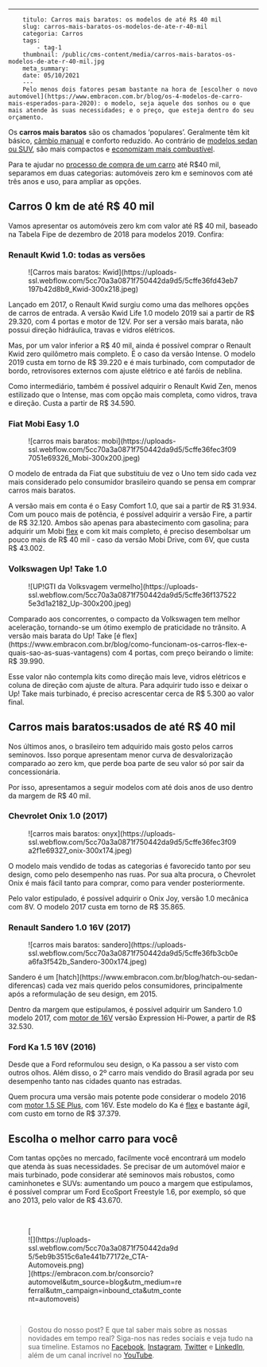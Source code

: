 ---
        titulo: Carros mais baratos: os modelos de até R$ 40 mil
        slug: carros-mais-baratos-os-modelos-de-ate-r-40-mil
        categoria: Carros
        tags:
            - tag-1
        thumbnail: /public/cms-content/media/carros-mais-baratos-os-modelos-de-ate-r-40-mil.jpg
        meta_summary: 
        date: 05/10/2021
        ---
        Pelo menos dois fatores pesam bastante na hora de [escolher o novo automóvel](https://www.embracon.com.br/blog/os-4-modelos-de-carro-mais-esperados-para-2020): o modelo, seja aquele dos sonhos ou o que mais atende às suas necessidades; e o preço, que esteja dentro do seu orçamento.

Os **carros mais baratos** são os chamados ‘populares’. Geralmente têm kit básico, [câmbio manual](https://www.embracon.com.br/blog/carro-manual-ou-automatico-qual-e-a-melhor-opcao) e conforto reduzido. Ao contrário de [modelos sedan ou SUV](https://www.embracon.com.br/blog/sedan-ou-suv-qual-e-o-melhor-modelo), são mais compactos e [economizam mais combustível](https://www.embracon.com.br/blog/afinal-quais-sao-os-carros-mais-economicos-do-mercado).

Para te ajudar no [processo de compra de um carro](https://www.embracon.com.br/blog/carro-ideal-para-familia) até R$40 mil, separamos em duas categorias: automóveis zero km e seminovos com até três anos e uso, para ampliar as opções.

Carros 0 km de até R$ 40 mil
----------------------------

Vamos apresentar os automóveis zero km com valor até R$ 40 mil, baseado na Tabela Fipe de dezembro de 2018 para modelos 2019. Confira:

### Renault Kwid 1.0: todas as versões

<figure class="w-richtext-figure-type-image w-richtext-align-center"><div>![Carros mais baratos: Kwid](https://uploads-ssl.webflow.com/5cc70a3a0871f750442da9d5/5cffe36fd43eb7197b42d8b9_Kwid-300x218.jpeg)</div></figure>Lançado em 2017, o Renault Kwid surgiu como uma das melhores opções de carros de entrada. A versão Kwid Life 1.0 modelo 2019 sai a partir de R$ 29.320, com 4 portas e motor de 12V. Por ser a versão mais barata, não possui direção hidráulica, travas e vidros elétricos.

Mas, por um valor inferior a R$ 40 mil, ainda é possível comprar o Renault Kwid zero quilômetro mais completo. É o caso da versão Intense. O modelo 2019 custa em torno de R$ 39.220 e é mais turbinado, com computador de bordo, retrovisores externos com ajuste elétrico e até faróis de neblina.

Como intermediário, também é possível adquirir o Renault Kwid Zen, menos estilizado que o Intense, mas com opção mais completa, como vidros, trava e direção. Custa a partir de R$ 34.590.

### Fiat Mobi Easy 1.0

<figure class="w-richtext-figure-type-image w-richtext-align-center"><div>![carros mais baratos: mobi](https://uploads-ssl.webflow.com/5cc70a3a0871f750442da9d5/5cffe36fec3f097051e69326_Mobi-300x200.jpeg)</div></figure>O modelo de entrada da Fiat que substituiu de vez o Uno tem sido cada vez mais considerado pelo consumidor brasileiro quando se pensa em comprar carros mais baratos.

A versão mais em conta é o Easy Comfort 1.0, que sai a partir de R$ 31.934. Com um pouco mais de potência, é possível adquirir a versão Fire, a partir de R$ 32.120. Ambos são apenas para abastecimento com gasolina; para adquirir um Mobi [flex](https://www.embracon.com.br/blog/como-funcionam-os-carros-flex-e-quais-sao-as-suas-vantagens) e com kit mais completo, é preciso desembolsar um pouco mais de R$ 40 mil - caso da versão Mobi Drive, com 6V, que custa R$ 43.002.

### Volkswagen Up! Take 1.0

<figure class="w-richtext-figure-type-image w-richtext-align-center"><div>![UP!GTI da Volksvagem vermelho](https://uploads-ssl.webflow.com/5cc70a3a0871f750442da9d5/5cffe36f1375225e3d1a2182_Up-300x200.jpeg)</div></figure>Comparado aos concorrentes, o compacto da Volkswagen tem melhor aceleração, tornando-se um ótimo exemplo de praticidade no trânsito. A versão mais barata do Up! Take [é flex](https://www.embracon.com.br/blog/como-funcionam-os-carros-flex-e-quais-sao-as-suas-vantagens) com 4 portas, com preço beirando o limite: R$ 39.990.

Esse valor não contempla kits como direção mais leve, vidros elétricos e coluna de direção com ajuste de altura. Para adquirir tudo isso e deixar o Up! Take mais turbinado, é preciso acrescentar cerca de R$ 5.300 ao valor final.

Carros mais baratos:usados de até R$ 40 mil
-------------------------------------------

Nos últimos anos, o brasileiro tem adquirido mais gosto pelos carros seminovos. Isso porque apresentam menor curva de desvalorização comparado ao zero km, que perde boa parte de seu valor só por sair da concessionária.

Por isso, apresentamos a seguir modelos com até dois anos de uso dentro da margem de R$ 40 mil.

### Chevrolet Onix 1.0 (2017)

<figure class="w-richtext-figure-type-image w-richtext-align-center"><div>![carros mais baratos: onyx](https://uploads-ssl.webflow.com/5cc70a3a0871f750442da9d5/5cffe36fec3f09a2f1e69327_onix-300x174.jpeg)</div></figure>O modelo mais vendido de todas as categorias é favorecido tanto por seu design, como pelo desempenho nas ruas. Por sua alta procura, o Chevrolet Onix é mais fácil tanto para comprar, como para vender posteriormente.

Pelo valor estipulado, é possível adquirir o Onix Joy, versão 1.0 mecânica com 8V. O modelo 2017 custa em torno de R$ 35.865.

### Renault Sandero 1.0 16V (2017)

<figure class="w-richtext-figure-type-image w-richtext-align-center"><div>![carros mais baratos: sandero](https://uploads-ssl.webflow.com/5cc70a3a0871f750442da9d5/5cffe36fb3cb0ea6fa3f542b_Sandero-300x174.jpeg)</div></figure>Sandero é um [hatch](https://www.embracon.com.br/blog/hatch-ou-sedan-diferencas) cada vez mais querido pelos consumidores, principalmente após a reformulação de seu design, em 2015.

Dentro da margem que estipulamos, é possível adquirir um Sandero 1.0 modelo 2017, com [motor de 16V](https://www.embracon.com.br/blog/entenda-como-funciona-um-carro-com-motor-turbo) versão Expression Hi-Power, a partir de R$ 32.530.

### Ford Ka 1.5 16V (2016)

Desde que a Ford reformulou seu design, o Ka passou a ser visto com outros olhos. Além disso, o 2º carro mais vendido do Brasil agrada por seu desempenho tanto nas cidades quanto nas estradas.

Quem procura uma versão mais potente pode considerar o modelo 2016 com [motor 1.5 SE Plus](https://www.embracon.com.br/blog/entenda-como-funciona-um-carro-com-motor-turbo), com 16V. Este modelo do Ka é [flex](https://www.embracon.com.br/blog/como-funcionam-os-carros-flex-e-quais-sao-as-suas-vantagens) e bastante ágil, com custo em torno de R$ 37.379.

Escolha o melhor carro para você
--------------------------------

Com tantas opções no mercado, facilmente você encontrará um modelo que atenda às suas necessidades. Se precisar de um automóvel maior e mais turbinado, pode considerar até seminovos mais robustos, como caminhonetes e SUVs: aumentando um pouco a margem que estipulamos, é possível comprar um Ford EcoSport Freestyle 1.6, por exemplo, só que ano 2013, pelo valor de R$ 43.670.

‍

<figure class="w-richtext-figure-type-image w-richtext-align-center" style="max-width:310px">[<div>![](https://uploads-ssl.webflow.com/5cc70a3a0871f750442da9d5/5eb9b3515c6a1e441b77172e_CTA-Automoveis.png)</div>](https://embracon.com.br/consorcio?automovel&utm_source=blog&utm_medium=referral&utm_campaign=inbound_cta&utm_content=automoveis)</figure>‍

> Gostou do nosso post? E que tal saber mais sobre as nossas novidades em tempo real? Siga-nos nas redes sociais e veja tudo na sua timeline. Estamos no [Facebook](https://www.facebook.com/embracon/), [Instagram](https://www.instagram.com/embraconoficial/), [Twitter](https://twitter.com/embracon) e [LinkedIn](https://www.linkedin.com/company/1018875/), além de um canal incrível no [YouTube](https://www.youtube.com/channel/UCL-Y0mv9zc73Iek48NLUBzQ).
        